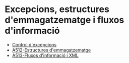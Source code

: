 # Excepcions, estructures d'emmagatzematge i fluxos d'informació

* [Control d'excepcions](uf5nf1a01.md)
* [A512-Estructures d'emmagatzematge](https://docencia.proven.cat/jmoreno/wiki/doku.php?id=docencia:dam:m03:uf5:a512)
* [A513-Fluxos d'informació i XML](https://docencia.proven.cat/jmoreno/wiki/doku.php?id=docencia:dam:m03:uf5:a513)